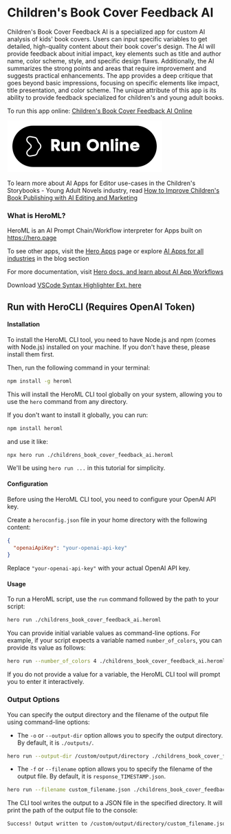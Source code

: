 # Children's Book Cover Feedback AI

Children's Book Cover Feedback AI is a specialized app for custom AI analysis of kids' book covers. Users can input specific variables to get detailed, high-quality content about their book cover's design. The AI will provide feedback about initial impact, key elements such as title and author name, color scheme, style, and specific design flaws. Additionally, the AI summarizes the strong points and areas that require improvement and suggests practical enhancements. The app provides a deep critique that goes beyond basic impressions, focusing on specific elements like impact, title presentation, and color scheme. The unique attribute of this app is its ability to provide feedback specialized for children's and young adult books.

To run this app online: [Children's Book Cover Feedback AI Online](https://hero.page/app/children's-book-cover-feedback-ai-custom-ai-analysis-for-kids'-covers/A4S3xfysIo59bdx1q8o2)

[![Run Children's Book Cover Feedback AI Online](/assets/run.svg)](https://hero.page/app/children's-book-cover-feedback-ai-custom-ai-analysis-for-kids'-covers/A4S3xfysIo59bdx1q8o2)

To learn more about AI Apps for Editor use-cases in the Children's Storybooks - Young Adult Novels industry, read [How to Improve Children's Book Publishing with AI Editing and Marketing](https://hero.page/blog/ai/children's-storybooks-young-adult-novels/how-to-improve-children's-book-publishing-with-ai-editing-and-marketing/170806)

### What is HeroML?
HeroML is an AI Prompt Chain/Workflow interpreter for Apps built on https://hero.page 

To see other apps, visit the [Hero Apps](https://hero.page/apps) page or explore [AI Apps for all industries](https://hero.page/blog) in the blog section

For more documentation, visit [Hero docs, and learn about AI App Workflows](https://hero.page/tutorials/introduction-to-heroml)

Download [VSCode Syntax Highlighter Ext. here](https://marketplace.visualstudio.com/items?itemName=hero-page.heroml)

## Run with HeroCLI (Requires OpenAI Token)

#### Installation

To install the HeroML CLI tool, you need to have Node.js and npm (comes with Node.js) installed on your machine. If you don't have these, please install them first. 

Then, run the following command in your terminal:

```bash
npm install -g heroml
```

This will install the HeroML CLI tool globally on your system, allowing you to use the `hero` command from any directory.

If you don't want to install it globally, you can run:

```bash
npm install heroml
```

and use it like:

```bash
npx hero run ./childrens_book_cover_feedback_ai.heroml
```

We'll be using `hero run ...` in this tutorial for simplicity.

#### Configuration

Before using the HeroML CLI tool, you need to configure your OpenAI API key. 

Create a `heroconfig.json` file in your home directory with the following content:

```json
{
  "openaiApiKey": "your-openai-api-key"
}
```

Replace `"your-openai-api-key"` with your actual OpenAI API key.

#### Usage

To run a HeroML script, use the `run` command followed by the path to your script:

```bash
hero run ./childrens_book_cover_feedback_ai.heroml
```

You can provide initial variable values as command-line options. For example, if your script expects a variable named `number_of_colors`, you can provide its value as follows:

```bash
hero run --number_of_colors 4 ./childrens_book_cover_feedback_ai.heroml
```

If you do not provide a value for a variable, the HeroML CLI tool will prompt you to enter it interactively.

### Output Options

You can specify the output directory and the filename of the output file using command-line options:

- The `-o` or `--output-dir` option allows you to specify the output directory. By default, it is `./outputs/`.

```bash
hero run --output-dir /custom/output/directory ./childrens_book_cover_feedback_ai.heroml
```

- The `-f` or `--filename` option allows you to specify the filename of the output file. By default, it is `response_TIMESTAMP.json`.

```bash
hero run --filename custom_filename.json ./childrens_book_cover_feedback_ai.heroml
```

The CLI tool writes the output to a JSON file in the specified directory. It will print the path of the output file to the console:

```bash
Success! Output written to /custom/output/directory/custom_filename.json
```

